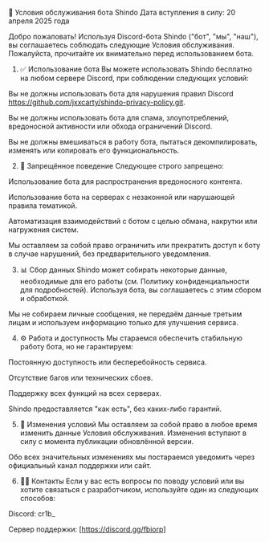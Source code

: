 📄 Условия обслуживания бота Shindo
Дата вступления в силу: 20 апреля 2025 года

Добро пожаловать! Используя Discord-бота Shindo ("бот", "мы", "наш"), вы соглашаетесь соблюдать следующие Условия обслуживания. Пожалуйста, прочитайте их внимательно перед использованием бота.

1. ✅ Использование бота
Вы можете использовать Shindo бесплатно на любом сервере Discord, при соблюдении следующих условий:

Вы не должны использовать бота для нарушения правил Discord https://github.com/jxxcarty/shindo-privacy-policy.git.

Вы не должны использовать бота для спама, злоупотреблений, вредоносной активности или обхода ограничений Discord.

Вы не должны вмешиваться в работу бота, пытаться декомпилировать, изменять или копировать его функциональность.

2. 🚫 Запрещённое поведение
Следующее строго запрещено:

Использование бота для распространения вредоносного контента.

Использование бота на серверах с незаконной или нарушающей правила тематикой.

Автоматизация взаимодействий с ботом с целью обмана, накрутки или нагружения систем.

Мы оставляем за собой право ограничить или прекратить доступ к боту в случае нарушений, без предварительного уведомления.

3. 📊 Сбор данных
Shindo может собирать некоторые данные, необходимые для его работы (см. Политику конфиденциальности для подробностей). Используя бота, вы соглашаетесь с этим сбором и обработкой.

Мы не собираем личные сообщения, не передаём данные третьим лицам и используем информацию только для улучшения сервиса.

4. ⚙️ Работа и доступность
Мы стараемся обеспечить стабильную работу бота, но не гарантируем:

Постоянную доступность или бесперебойность сервиса.

Отсутствие багов или технических сбоев.

Поддержку всех функций на всех серверах.

Shindo предоставляется "как есть", без каких-либо гарантий.

5. 📌 Изменения условий
Мы оставляем за собой право в любое время изменить данные Условия обслуживания. Изменения вступают в силу с момента публикации обновлённой версии.

Обо всех значительных изменениях мы постараемся уведомить через официальный канал поддержки или сайт.

6. 🧑‍💻 Контакты
Если у вас есть вопросы по поводу условий или вы хотите связаться с разработчиком, используйте один из следующих способов:

Discord: cr1b_

Сервер поддержки: [https://discord.gg/fbiorp]
